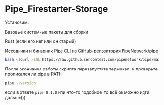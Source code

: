 # Pipe_Firestarter-Storage
Установим:

Базовые системные пакеты для сборки

Rust (если его нет или он старый)

Исходники и бинарник Pipe CLI из GitHub-репозитория PipeNetwork/pipe
```bash
bash <(curl -sSL https://raw.githubusercontent.com/pipenetwork/pipe/main/setup.sh)
```
После окончания работы скрипта перезапустите терминал, и проверьте прописался ли pipe в PATH
```bash
pipe --version
````
если в ответе ```pipe 0.1.0``` или что-то подобное, то всё ок можно идти дальше)))


